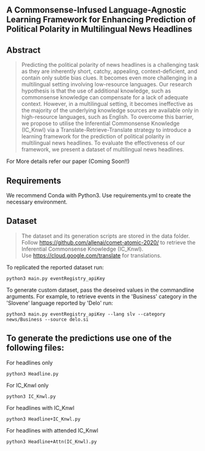 ## A Commonsense-Infused Language-Agnostic Learning Framework for Enhancing Prediction of Political Polarity in Multilingual News Headlines

## Abstract

>Predicting the political polarity of news headlines is a challenging task as they are inherently short, catchy, appealing, context-deficient, and contain only subtle bias clues. It becomes even more challenging in a multilingual setting involving low-resource languages. Our research hypothesis is that the use of additional knowledge, such as commonsense knowledge can compensate for a lack of adequate context. However, in a multilingual setting, it becomes ineffective as the majority of the underlying knowledge sources are available only in high-resource languages, such as English. To overcome this barrier, we propose to utilise the Inferential Commonsense Knowledge (IC_Knwl) via a Translate-Retrieve-Translate strategy to introduce a learning framework for the prediction of political polarity in multilingual news headlines. To evaluate the effectiveness of our framework, we present a dataset of multilingual news headlines.<br/>

For More details refer our paper (Coming Soon!!)

## Requirements

We recommend Conda with Python3. Use requirements.yml to create the necessary environment.  

## Dataset
    
>The dataset and its generation scripts are stored in the data folder.<br/>
Follow https://github.com/allenai/comet-atomic-2020/ to retrieve the Inferential Commonsense Knowledge (IC_Knwl).<br/>
Use https://cloud.google.com/translate for translations.</br>

To replicated the reported dataset run:
```
python3 main.py eventRegistry_apiKey
```
To generate custom dataset, pass the deseired values in the commandline arguments.
For example, to retrieve events in the 'Business' category in the 'Slovene' language reported by 'Delo' run:
```
python3 main.py eventRegistry_apiKey --lang slv --category news/Business --source delo.si
```

## To generate the predictions use one of the following files: 

For headlines only
```
python3 Headline.py 
```

For IC_Knwl only
```
python3 IC_Knwl.py 
```

For headlines with IC_Knwl
```
python3 Headline+IC_Knwl.py 
```

For headlines with attended IC_Knwl
```
python3 Headline+Attn(IC_Knwl).py 
```
